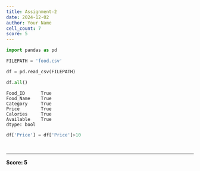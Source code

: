 ```yaml
---
title: Assignment-2
date: 2024-12-02
author: Your Name
cell_count: 7
score: 5
---
```


```python
import pandas as pd
```


```python
FILEPATH = 'food.csv'
```


```python
df = pd.read_csv(FILEPATH)
```


```python
df.all()
```




    Food_ID      True
    Food_Name    True
    Category     True
    Price        True
    Calories     True
    Available    True
    dtype: bool




```python
df['Price'] = df['Price']>10
```


```python

```


```python

```


---
**Score: 5**
